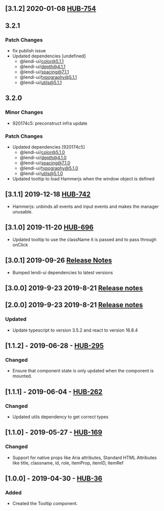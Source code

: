 ## [3.1.2] 2020-01-08 [HUB-754](https://creditandfinance.atlassian.net/browse/HUB-754)

## 3.2.1

### Patch Changes

- fix publish issue
- Updated dependencies [undefined]
  - @lendi-ui/color@5.1.1
  - @lendi-ui/depth@4.1.1
  - @lendi-ui/spacing@7.1.1
  - @lendi-ui/typography@5.1.1
  - @lendi-ui/utils@5.1.1

## 3.2.0

### Minor Changes

- 920174c5: preconstruct infra update

### Patch Changes

- Updated dependencies [920174c5]
  - @lendi-ui/color@5.1.0
  - @lendi-ui/depth@4.1.0
  - @lendi-ui/spacing@7.1.0
  - @lendi-ui/typography@5.1.0
  - @lendi-ui/utils@5.1.0
- Updated tooltip to load Hammerjs when the window object is defined

## [3.1.1] 2019-12-18 [HUB-742](https://creditandfinance.atlassian.net/browse/HUB-742)

- Hammerjs: unbinds all events and input events and makes the manager unusable.

## [3.1.0] 2019-11-20 [HUB-696](https://creditandfinance.atlassian.net/browse/HUB-696)

- Updated tooltip to use the className it is passed and to pass through onClick

## [3.0.1] 2019-09-26 [Release Notes](https://creditandfinance.atlassian.net/wiki/spaces/HUB/pages/803930391/Upcoming+Major+Changes)

- Bumped lendi-ui dependencies to latest versions

## [3.0.0] 2019-9-23 2019-8-21 [Release notes](https://creditandfinance.atlassian.net/wiki/spaces/HUB/pages/803930391/Upcoming+Major+Changes)

## [2.0.0] 2019-9-23 2019-8-21 [Release notes](https://creditandfinance.atlassian.net/wiki/spaces/HUB/pages/803930391/Upcoming+Major+Changes)

### Updated

- Update typescript to version 3.5.2 and react to version 16.8.4

## [1.1.2] - 2019-06-28 - [HUB-295](https://creditandfinance.atlassian.net/browse/HUB-295)

### Changed

- Ensure that component state is only updated when the component is mounted.

## [1.1.1] - 2019-06-04 - [HUB-262](https://creditandfinance.atlassian.net/browse/HUB-262)

### Changed

- Updated utils dependency to get correct types

## [1.1.0] - 2019-05-27 - [HUB-169](https://creditandfinance.atlassian.net/browse/HUB-169)

### Changed

- Support for native props like Aria attributes, Standard HTML Attributes like title, classname, id, role, itemProp, itemID, itemRef

## [1.0.0] - 2019-04-30 - [HUB-36](https://creditandfinance.atlassian.net/browse/HUB-36)

### Added

- Created the Tooltip component.
